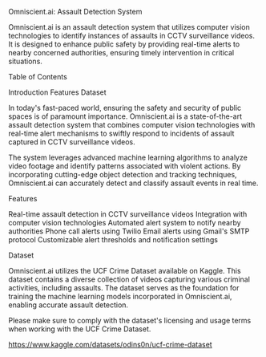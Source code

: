 Omniscient.ai: Assault Detection System

Omniscient.ai is an assault detection system that utilizes computer vision technologies to identify instances of assaults in CCTV surveillance videos. It is designed to enhance public safety by providing real-time alerts to nearby concerned authorities, ensuring timely intervention in critical situations.

Table of Contents

Introduction
Features
Dataset

In today's fast-paced world, ensuring the safety and security of public spaces is of paramount importance. Omniscient.ai is a state-of-the-art assault detection system that combines computer vision technologies with real-time alert mechanisms to swiftly respond to incidents of assault captured in CCTV surveillance videos.

The system leverages advanced machine learning algorithms to analyze video footage and identify patterns associated with violent actions. By incorporating cutting-edge object detection and tracking techniques, Omniscient.ai can accurately detect and classify assault events in real time.

Features

Real-time assault detection in CCTV surveillance videos
Integration with computer vision technologies
Automated alert system to notify nearby authorities
Phone call alerts using Twilio
Email alerts using Gmail's SMTP protocol
Customizable alert thresholds and notification settings


Dataset

Omniscient.ai utilizes the UCF Crime Dataset available on Kaggle. This dataset contains a diverse collection of videos capturing various criminal activities, including assaults. The dataset serves as the foundation for training the machine learning models incorporated in Omniscient.ai, enabling accurate assault detection.

Please make sure to comply with the dataset's licensing and usage terms when working with the UCF Crime Dataset.

https://www.kaggle.com/datasets/odins0n/ucf-crime-dataset
